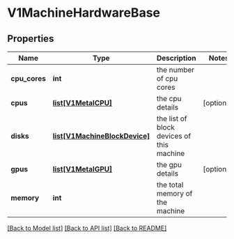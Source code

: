 # V1MachineHardwareBase

## Properties
Name | Type | Description | Notes
------------ | ------------- | ------------- | -------------
**cpu_cores** | **int** | the number of cpu cores | 
**cpus** | [**list[V1MetalCPU]**](V1MetalCPU.md) | the cpu details | [optional] 
**disks** | [**list[V1MachineBlockDevice]**](V1MachineBlockDevice.md) | the list of block devices of this machine | 
**gpus** | [**list[V1MetalGPU]**](V1MetalGPU.md) | the gpu details | [optional] 
**memory** | **int** | the total memory of the machine | 

[[Back to Model list]](../README.md#documentation-for-models) [[Back to API list]](../README.md#documentation-for-api-endpoints) [[Back to README]](../README.md)


